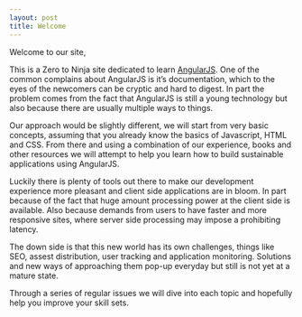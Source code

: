 ```yaml
---
layout: post
title: Welcome
---
```


Welcome to our site, 

This is a Zero to Ninja site dedicated to learn [AngularJS][1]. One of the common complains about AngularJS is it’s documentation, which to the eyes of the newcomers can be cryptic and hard to digest. In part the problem comes from the fact that AngularJS is still a young technology but also because there are usually multiple ways to things.

Our approach would be slightly different, we will start from very basic concepts, assuming that you already know the basics of Javascript, HTML and CSS. From there and using a combination of our experience, books and other resources we will attempt to help you learn how to build sustainable applications using AngularJS.

Luckily there is plenty of tools out there to make our development experience more pleasant and client side applications are in bloom. In part because of the fact that huge amount processing power at the client side is available. Also because demands from users to have faster and more responsive sites, where server side processing may impose a prohibiting latency.

The down side is that this new world has its own challenges, things like SEO, assest distribution, user tracking and application monitoring. Solutions and new ways of approaching them pop-up everyday but still is not yet at a mature state.

Through a series of regular issues we will dive into each topic and hopefully help you improve your skill sets.

[1]: http://angularjs.org/
